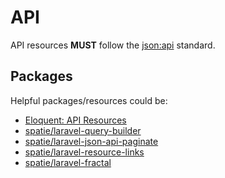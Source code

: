 # API

API resources **MUST** follow the [json:api](https://jsonapi.org) standard.

## Packages

Helpful packages/resources could be:

* [Eloquent: API Resources](https://laravel.com/docs/6.x/eloquent-resources)
* [spatie/laravel-query-builder](https://github.com/spatie/laravel-query-builder)
* [spatie/laravel-json-api-paginate](https://github.com/spatie/laravel-json-api-paginate)
* [spatie/laravel-resource-links](https://github.com/spatie/laravel-resource-links)
* [spatie/laravel-fractal](https://github.com/spatie/laravel-fractal)